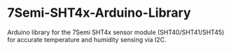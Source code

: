 # 7Semi-SHT4x-Arduino-Library
Arduino library for the 7Semi SHT4x sensor module (SHT40/SHT41/SHT45) for accurate temperature and humidity sensing via I2C.
